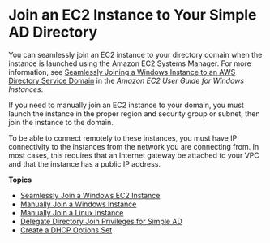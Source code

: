 # Join an EC2 Instance to Your Simple AD Directory<a name="simple_ad_join_instance"></a>

You can seamlessly join an EC2 instance to your directory domain when the instance is launched using the Amazon EC2 Systems Manager\. For more information, see [Seamlessly Joining a Windows Instance to an AWS Directory Service Domain](http://docs.aws.amazon.com/AWSEC2/latest/WindowsGuide/ec2-join-aws-domain.html) in the *Amazon EC2 User Guide for Windows Instances*\.

If you need to manually join an EC2 instance to your domain, you must launch the instance in the proper region and security group or subnet, then join the instance to the domain\.

To be able to connect remotely to these instances, you must have IP connectivity to the instances from the network you are connecting from\. In most cases, this requires that an Internet gateway be attached to your VPC and that the instance has a public IP address\.

**Topics**
+ [Seamlessly Join a Windows EC2 Instance](simple_ad_launching_instance.md)
+ [Manually Join a Windows Instance](simple_ad_join_windows_instance.md)
+ [Manually Join a Linux Instance](simple_ad_join_linux_instance.md)
+ [Delegate Directory Join Privileges for Simple AD](simple_ad_directory_join_privileges.md)
+ [Create a DHCP Options Set](simple_ad_dhcp_options_set.md)